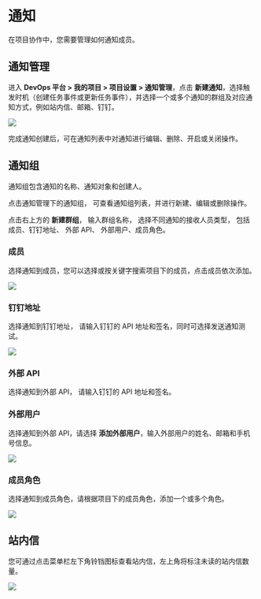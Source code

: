 # 通知

在项目协作中，您需要管理如何通知成员。

## 通知管理
进入 **DevOps 平台 > 我的项目 > 项目设置 > 通知管理**，点击 **新建通知**，选择触发时机（创建任务事件或更新任务事件），并选择一个或多个通知的群组及对应通知方式，例如站内信、邮箱、钉钉。

![](https://terminus-paas.oss-cn-hangzhou.aliyuncs.com/paas-doc/2021/08/23/ba43d99e-b6d1-47ca-b775-5a1fe47aae40.png)

完成通知创建后，可在通知列表中对通知进行编辑、删除、开启或关闭操作。

## 通知组

通知组包含通知的名称、通知对象和创建人。

点击通知管理下的通知组， 可查看通知组列表，并进行新建、编辑或删除操作。

点击右上方的 **新建群组**， 输入群组名称， 选择不同通知的接收人员类型， 包括成员、钉钉地址、 外部 API、 外部用户、成员角色。

### 成员
选择通知到成员，您可以选择或按关键字搜索项目下的成员，点击成员依次添加。

![](https://terminus-paas.oss-cn-hangzhou.aliyuncs.com/paas-doc/2021/08/23/634a75a0-2ea5-4132-bec0-d70719374976.png)

### 钉钉地址

选择通知到钉钉地址， 请输入钉钉的 API 地址和签名，同时可选择发送通知测试。

![](https://terminus-paas.oss-cn-hangzhou.aliyuncs.com/paas-doc/2021/08/23/935a33fa-d8fb-4a69-b5c4-017c2db09b2d.png)

### 外部 API
选择通知到外部 API， 请输入钉钉的 API 地址和签名。

### 外部用户
选择通知到外部 API，请选择 **添加外部用户**，输入外部用户的姓名、邮箱和手机号信息。

![](https://terminus-paas.oss-cn-hangzhou.aliyuncs.com/paas-doc/2021/08/23/d82610c3-6671-433d-abbf-97e2369a6ec9.png)

### 成员角色
选择通知到成员角色，请根据项目下的成员角色，添加一个或多个角色。

![](https://terminus-paas.oss-cn-hangzhou.aliyuncs.com/paas-doc/2021/08/23/f6fb97aa-ed29-42c0-8135-fddb8e31c22d.png)

## 站内信

您可通过点击菜单栏左下角铃铛图标查看站内信，左上角将标注未读的站内信数量。

![](https://terminus-paas.oss-cn-hangzhou.aliyuncs.com/paas-doc/2021/08/23/c757afbf-e76f-422e-848e-48d64aed8394.png)
